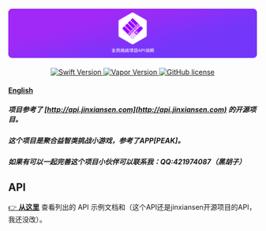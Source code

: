 
<p align="center">
    <img src="Source/icon2.png"/>
    <br>
    <br>
    <a href="http://swift.org">
        <img src="https://img.shields.io/badge/Swift-4.1-brightgreen.svg" alt="Swift Version">
    </a>
    <a href="http://vapor.codes">
        <img src="https://img.shields.io/badge/Vapor-3-F6CBCA.svg" alt="Vapor Version">
    </a>
    <a href="LICENSE">
        <img src="https://img.shields.io/badge/license-MIT-blue.svg" alt="GitHub license">
    </a>
</p>


#### [English](README.md)

##### 项目参考了 [http://api.jinxiansen.com](http://api.jinxiansen.com) 的开源项目。

##### 这个项目是聚合益智类挑战小游戏，参考了APP[PEAK]。

##### 如果有可以一起完善这个项目小伙伴可以联系我：QQ:421974087（黑胡子）

## API

[👉 **从这里**](Source/API.md) 查看列出的 API 示例文档和（这个API还是jinxiansen开源项目的API，我还没改）。

